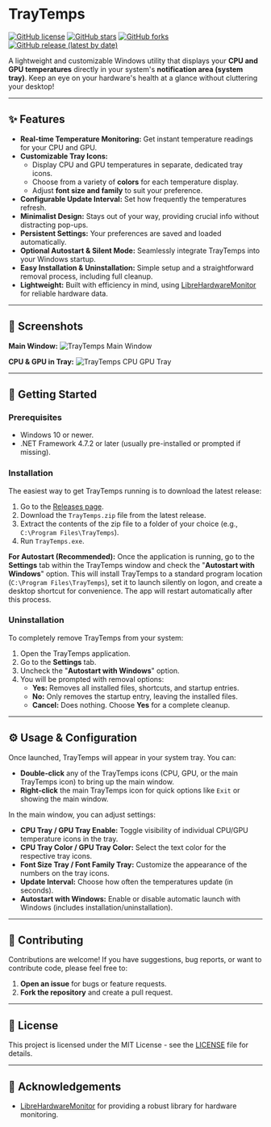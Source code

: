 # TrayTemps

[![GitHub license](https://img.shields.io/github/license/nmd-113/Tray-Temps?style=flat-square)](LICENSE)
[![GitHub stars](https://img.shields.io/github/stars/nmd-113/Tray-Temps?style=flat-square)](https://github.com/nmd-113/Tray-Temps/stargazers)
[![GitHub forks](https://img.shields.io/github/forks/nmd-113/Tray-Temps?style=flat-square)](https://github.com/nmd-113/Tray-Temps/network/members)
[![GitHub release (latest by date)](https://img.shields.io/github/v/release/nmd-113/Tray-Temps?style=flat-square)](https://github.com/nmd-113/Tray-Temps/releases/latest)

A lightweight and customizable Windows utility that displays your **CPU and GPU temperatures** directly in your system's **notification area (system tray)**. Keep an eye on your hardware's health at a glance without cluttering your desktop!

---

## ✨ Features

* **Real-time Temperature Monitoring:** Get instant temperature readings for your CPU and GPU.
* **Customizable Tray Icons:**
    * Display CPU and GPU temperatures in separate, dedicated tray icons.
    * Choose from a variety of **colors** for each temperature display.
    * Adjust **font size and family** to suit your preference.
* **Configurable Update Interval:** Set how frequently the temperatures refresh.
* **Minimalist Design:** Stays out of your way, providing crucial info without distracting pop-ups.
* **Persistent Settings:** Your preferences are saved and loaded automatically.
* **Optional Autostart & Silent Mode:** Seamlessly integrate TrayTemps into your Windows startup.
* **Easy Installation & Uninstallation:** Simple setup and a straightforward removal process, including full cleanup.
* **Lightweight:** Built with efficiency in mind, using [LibreHardwareMonitor](https://github.com/LibreHardwareMonitor/LibreHardwareMonitor) for reliable hardware data.

---

## 📸 Screenshots

**Main Window:**
![TrayTemps Main Window](https://naetech.ro/wp-content/uploads/2024/traytemps/traytemps.jpg)

**CPU & GPU in Tray:**
![TrayTemps CPU GPU Tray](https://naetech.ro/wp-content/uploads/2024/traytemps/traytemps-tray.jpg)

---

## 🚀 Getting Started

### Prerequisites

* Windows 10 or newer.
* .NET Framework 4.7.2 or later (usually pre-installed or prompted if missing).

### Installation

The easiest way to get TrayTemps running is to download the latest release:

1.  Go to the [Releases page](https://github.com/nmd-113/Tray-Temps/releases).
2.  Download the `TrayTemps.zip` file from the latest release.
3.  Extract the contents of the zip file to a folder of your choice (e.g., `C:\Program Files\TrayTemps`).
4.  Run `TrayTemps.exe`.

**For Autostart (Recommended):**
Once the application is running, go to the **Settings** tab within the TrayTemps window and check the "**Autostart with Windows**" option. This will install TrayTemps to a standard program location (`C:\Program Files\TrayTemps`), set it to launch silently on logon, and create a desktop shortcut for convenience. The app will restart automatically after this process.

### Uninstallation

To completely remove TrayTemps from your system:

1.  Open the TrayTemps application.
2.  Go to the **Settings** tab.
3.  Uncheck the "**Autostart with Windows**" option.
4.  You will be prompted with removal options:
    * **Yes:** Removes all installed files, shortcuts, and startup entries.
    * **No:** Only removes the startup entry, leaving the installed files.
    * **Cancel:** Does nothing.
    Choose **Yes** for a complete cleanup.

---

## ⚙️ Usage & Configuration

Once launched, TrayTemps will appear in your system tray. You can:

* **Double-click** any of the TrayTemps icons (CPU, GPU, or the main TrayTemps icon) to bring up the main window.
* **Right-click** the main TrayTemps icon for quick options like `Exit` or showing the main window.

In the main window, you can adjust settings:

* **CPU Tray / GPU Tray Enable:** Toggle visibility of individual CPU/GPU temperature icons in the tray.
* **CPU Tray Color / GPU Tray Color:** Select the text color for the respective tray icons.
* **Font Size Tray / Font Family Tray:** Customize the appearance of the numbers on the tray icons.
* **Update Interval:** Choose how often the temperatures update (in seconds).
* **Autostart with Windows:** Enable or disable automatic launch with Windows (includes installation/uninstallation).

---

## 🤝 Contributing

Contributions are welcome! If you have suggestions, bug reports, or want to contribute code, please feel free to:

1.  **Open an issue** for bugs or feature requests.
2.  **Fork the repository** and create a pull request.

---

## 📄 License

This project is licensed under the MIT License - see the [LICENSE](LICENSE) file for details.

---

## 🙏 Acknowledgements

* [LibreHardwareMonitor](https://github.com/LibreHardwareMonitor/LibreHardwareMonitor) for providing a robust library for hardware monitoring.
